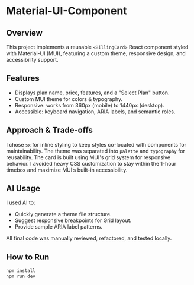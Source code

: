 # Material-UI-Component

## Overview
This project implements a reusable `<BillingCard>` React component styled with Material-UI (MUI), featuring a custom theme, responsive design, and accessibility support.

## Features
- Displays plan name, price, features, and a "Select Plan" button.
- Custom MUI theme for colors & typography.
- Responsive: works from 360px (mobile) to 1440px (desktop).
- Accessible: keyboard navigation, ARIA labels, and semantic roles.

## Approach & Trade-offs
I chose `sx` for inline styling to keep styles co-located with components for maintainability. The theme was separated into `palette` and `typography` for reusability. The card is built using MUI's grid system for responsive behavior. I avoided heavy CSS customization to stay within the 1-hour timebox and maximize MUI’s built-in accessibility.

## AI Usage
I used AI to:
- Quickly generate a theme file structure.
- Suggest responsive breakpoints for Grid layout.
- Provide sample ARIA label patterns.

All final code was manually reviewed, refactored, and tested locally.

## How to Run
```bash
npm install
npm run dev
